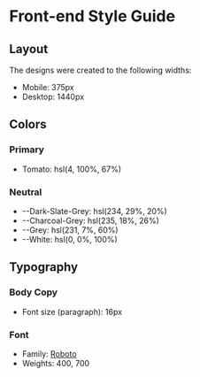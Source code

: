 # Front-end Style Guide

## Layout

The designs were created to the following widths:

- Mobile: 375px
- Desktop: 1440px

## Colors

### Primary

- Tomato: hsl(4, 100%, 67%)

### Neutral

- --Dark-Slate-Grey: hsl(234, 29%, 20%)
- --Charcoal-Grey: hsl(235, 18%, 26%)
- --Grey: hsl(231, 7%, 60%)
- --White: hsl(0, 0%, 100%)

## Typography

### Body Copy

- Font size (paragraph): 16px

### Font

- Family: [Roboto](https://fonts.google.com/specimen/Roboto)
- Weights: 400, 700
